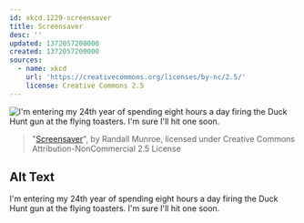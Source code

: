 ```yaml
---
id: xkcd.1229-screensaver
title: Screensaver
desc: ''
updated: 1372057200000
created: 1372057200000
sources:
  - name: xkcd
    url: 'https://creativecommons.org/licenses/by-nc/2.5/'
    license: Creative Commons 2.5
---
```

![I'm entering my 24th year of spending eight hours a day firing the Duck Hunt gun at the flying toasters. I'm sure I'll hit one soon.](https://imgs.xkcd.com/comics/screensaver.png)
> "[Screensaver](https://xkcd.com/1229/)", by Randall Munroe, licensed under Creative Commons Attribution-NonCommercial 2.5 License

## Alt Text
I'm entering my 24th year of spending eight hours a day firing the Duck Hunt gun at the flying toasters. I'm sure I'll hit one soon.
